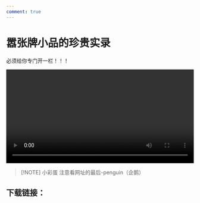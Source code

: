 ```yaml
---
comment: true
---
```


# 嚣张牌小品的珍贵实录
必须给你专门开一栏！！！

<video width="100%" height="auto" loop playsinline controls>
    <source src="/videos/penguin.mp4" type="video/mp4">
</video>


> [!NOTE] 小彩蛋
> 注意看网址的最后-penguin（企鹅）



## 下载链接：

<DownloadLinkCollector
  title="penguin"   
  :downloads="[
    {
      text: '蓝奏云盘',
      link: 'https://wwxb.lanzn.com/i1Qkr326mpxc',
      password:'QiE'
    },
  ]"
/>